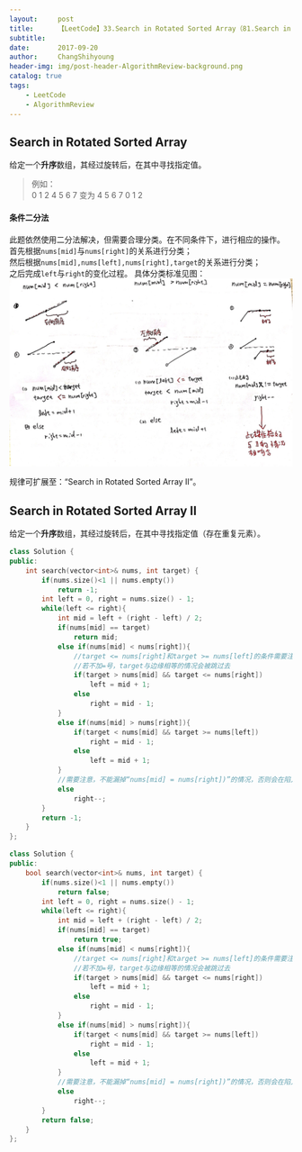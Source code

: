 ```yaml
---
layout:     post
title:      【LeetCode】33.Search in Rotated Sorted Array（81.Search in Rotated Sorted Array II）
subtitle:   
date:       2017-09-20
author:     ChangShihyoung
header-img: img/post-header-AlgorithmReview-background.png
catalog: true
tags:
    - LeetCode
    - AlgorithmReview
---
```


## Search in Rotated Sorted Array 
给定一个**升序**数组，其经过旋转后，在其中寻找指定值。  

> 例如：  
> 0 1 2 4 5 6 7 变为 4 5 6 7 0 1 2   

#### 条件二分法  
此题依然使用二分法解决，但需要合理分类。在不同条件下，进行相应的操作。  
首先根据`nums[mid]`与`nums[right]`的关系进行分类；  
然后根据`nums[mid],nums[left],nums[right],target`的关系进行分类；  
之后完成`left`与`right`的变化过程。
具体分类标准见图：  
![条件二分法分类](https://github.com/changshihyoung/changshihyoung.github.io/blob/master/img/post-2017-9-20-graph-1.jpg?raw=true)  

规律可扩展至：“Search in Rotated Sorted Array II”。   
## Search in Rotated Sorted Array II  
给定一个**升序**数组，其经过旋转后，在其中寻找指定值（存在重复元素）。  

```C++
class Solution {
public:
    int search(vector<int>& nums, int target) {
        if(nums.size()<1 || nums.empty())
			return -1;
		int left = 0, right = nums.size() - 1;
		while(left <= right){
			int mid = left + (right - left) / 2;
			if(nums[mid] == target)
				return mid;
			else if(nums[mid] < nums[right]){
                //target <= nums[right]和target >= nums[left]的条件需要注意
                //若不加=号，target与边缘相等的情况会被跳过去
				if(target > nums[mid] && target <= nums[right])
					left = mid + 1;
				else
					right = mid - 1;
			}
			else if(nums[mid] > nums[right]){
				if(target < nums[mid] && target >= nums[left])
					right = mid - 1;
				else
					left = mid + 1;
			}			
			//需要注意，不能漏掉“nums[mid] = nums[right])”的情况，否则会在陷入死循环
			else
				right--;
		}
		return -1;
    }
};
```

```C++
class Solution {
public:
    bool search(vector<int>& nums, int target) {
        if(nums.size()<1 || nums.empty())
			return false;
		int left = 0, right = nums.size() - 1;
		while(left <= right){
			int mid = left + (right - left) / 2;
			if(nums[mid] == target)
				return true;
			else if(nums[mid] < nums[right]){
                //target <= nums[right]和target >= nums[left]的条件需要注意
                //若不加=号，target与边缘相等的情况会被跳过去
				if(target > nums[mid] && target <= nums[right])
					left = mid + 1;
				else
					right = mid - 1;
			}
			else if(nums[mid] > nums[right]){
				if(target < nums[mid] && target >= nums[left])
					right = mid - 1;
				else
					left = mid + 1;
			}			
			//需要注意，不能漏掉“nums[mid] = nums[right])”的情况，否则会在陷入死循环
			else
				right--;
		}
		return false;
    }
};
```
